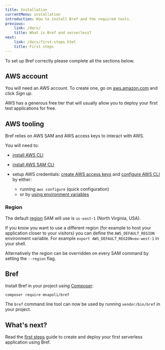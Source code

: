 ```yaml
---
title: Installation
currentMenu: installation
introduction: How to install Bref and the required tools.
previous:
    link: /docs/
    title: What is Bref and serverless?
next:
    link: /docs/first-steps.html
    title: First steps
---
```


To set up Bref correctly please complete all the sections below.

## AWS account

You will need an AWS account. To create one, go on [aws.amazon.com](https://aws.amazon.com/) and click *Sign up*.

AWS has a generous free tier that will usually allow you to deploy your first test applications for free.

## AWS tooling

Bref relies on AWS SAM and AWS access keys to interact with AWS.

You will need to:

- [install AWS CLI](https://docs.aws.amazon.com/cli/latest/userguide/cli-chap-install.html)
- [install AWS SAM CLI](https://aws.amazon.com/serverless/sam/)

- setup AWS credentials: [create AWS access keys](https://serverless.com/framework/docs/providers/aws/guide/credentials#creating-aws-access-keys) and [configure AWS CLI](https://docs.aws.amazon.com/cli/latest/userguide/cli-chap-configure.html) by either:
    - running `aws configure` (quick configuration)
    - or by [using environment variables](https://docs.aws.amazon.com/cli/latest/userguide/cli-configure-envvars.html)

### Region

The default [region](https://docs.aws.amazon.com/AWSEC2/latest/UserGuide/using-regions-availability-zones.html) SAM will use is `us-east-1` (North Virginia, USA).

If you know you want to use a different region (for example to host your application closer to your visitors) you can define the `AWS_DEFAULT_REGION` environment variable. For example `export AWS_DEFAULT_REGION=eu-west-1` in your shell.

Alternatively the region can be overridden on every SAM command by setting the `--region` flag.

## Bref

Install Bref in your project using [Composer](https://getcomposer.org/):

```
composer require mnapoli/bref
```

The `bref` command line tool can now be used by running `vendor/bin/bref` in your project.

## What's next?

Read the [first steps](/docs/runtimes/function.md) guide to create and deploy your first serverless application using Bref.
